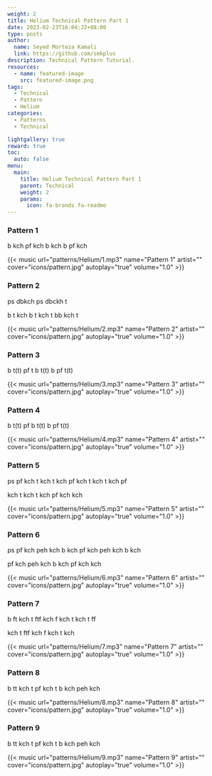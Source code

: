 ```yaml
---
weight: 2
title: Helium Technical Pattern Part 1
date: 2023-02-23T16:04:22+08:00
type: posts
author:
  name: Seyed Morteza Kamali
  link: https://github.com/smkplus
description: Technical Pattern Tutorial.
resources:
  - name: featured-image
    src: featured-image.png
tags:
  - Technical
  - Pattern
  - Helium
categories:
  - Patterns
  - Technical

lightgallery: true
reward: true
toc:
  auto: false
menu:
  main:
    title: Helium Technical Pattern Part 1
    parent: Technical
    weight: 2
    params:
      icon: fa-brands fa-readme
---
```


### Pattern 1
b kch pf kch b kch b pf kch

{{< music url="patterns/Helium/1.mp3" name="Pattern 1" artist="" cover="icons/pattern.jpg" autoplay="true" volume="1.0" >}}

### Pattern 2
ps dbkch ps dbckh t

b t kch b t kch t bb kch t

{{< music url="patterns/Helium/2.mp3" name="Pattern 2" artist="" cover="icons/pattern.jpg" autoplay="true" volume="1.0" >}}

### Pattern 3
b t(t) pf t b t(t) b pf t(t)

{{< music url="patterns/Helium/3.mp3" name="Pattern 3" artist="" cover="icons/pattern.jpg" autoplay="true" volume="1.0" >}}

### Pattern 4
b t(t) pf b t(t) b pf t(t)

{{< music url="patterns/Helium/4.mp3" name="Pattern 4" artist="" cover="icons/pattern.jpg" autoplay="true" volume="1.0" >}}

### Pattern 5
ps pf kch t kch t kch pf kch t kch t kch pf

kch t kch t kch pf kch kch

{{< music url="patterns/Helium/5.mp3" name="Pattern 5" artist="" cover="icons/pattern.jpg" autoplay="true" volume="1.0" >}}

### Pattern 6
ps pf kch peh kch b kch pf kch peh kch b kch

pf kch peh kch b kch pf kch kch

{{< music url="patterns/Helium/6.mp3" name="Pattern 6" artist="" cover="icons/pattern.jpg" autoplay="true" volume="1.0" >}}

### Pattern 7
b ft kch t ftf kch f kch t kch t ff

kch t ftf kch f kch t kch

{{< music url="patterns/Helium/7.mp3" name="Pattern 7" artist="" cover="icons/pattern.jpg" autoplay="true" volume="1.0" >}}

### Pattern 8
b tt kch t pf kch t b kch peh kch

{{< music url="patterns/Helium/8.mp3" name="Pattern 8" artist="" cover="icons/pattern.jpg" autoplay="true" volume="1.0" >}}

### Pattern 9
b tt kch t pf kch t b kch peh kch

{{< music url="patterns/Helium/9.mp3" name="Pattern 9" artist="" cover="icons/pattern.jpg" autoplay="true" volume="1.0" >}}
